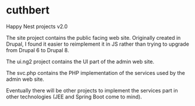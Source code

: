 # cuthbert
Happy Nest projects v2.0

The site project contains the public facing web site. Originally created in Drupal, I found it easier to reimplement it in JS rather than trying to upgrade from Drupal 6 to Drupal 8.

The ui.ng2 project contains the UI part of the admin web site.

The svc.php contains the PHP implementation of the services used by the admin web site. 

Eventually there will be other projects to implement the services part in other technologies (JEE and Spring Boot come to mind).